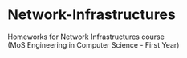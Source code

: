 # Network-Infrastructures
Homeworks for Network Infrastructures course <br />
(MoS Engineering in Computer Science - First Year)
